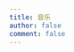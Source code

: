 ```yaml
---
title: 音乐
author: false
comment: false
---
```


<SiteInfo
  name="OP & 插曲"
  desc="《擅长捉弄的高木同学》动画主题曲＆插曲"
  url="https://wiki.takagi3.cn/music/OP.html"
	preview=""
/>

<SiteInfo
  name="ED"
  desc="《擅长捉弄的高木同学》动画片尾曲"
  url="https://wiki.takagi3.cn/music/ED.html"
	preview=""
/>

<SiteInfo
  name="OST"
  desc="《擅长捉弄的高木同学》动画原声带"
  url="https://wiki.takagi3.cn/music/OST.html"
	preview=""
/>

<SiteInfo
  name="手游音乐"
  desc="《擅长捉弄的高木同学》心动记录”手游 - 独占翻唱曲"
  url="https://wiki.takagi3.cn/music/GAME.html"
	preview=""
/>